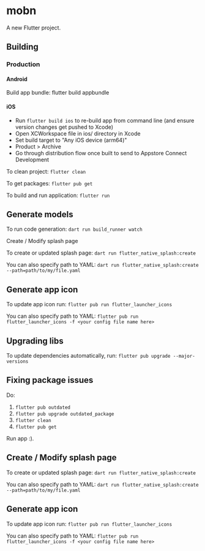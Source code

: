 # mobn

A new Flutter project.

## Building

### Production

#### Android
Build app bundle: flutter build appbundle

#### iOS
- Run `flutter build ios` to re-build app from command line (and ensure version changes get pushed to Xcode)
- Open XCWorkspace file in ios/ directory in Xcode
- Set build target to "Any iOS device (arm64)"
- Product > Archive
- Go through distribution flow once built to send to Appstore Connect
Development

To clean project: `flutter clean`

To get packages: `flutter pub get`

To build and run application: `flutter run`

## Generate models
To run code generation: `dart run build_runner watch`

Create / Modify splash page

To create or updated splash page: `dart run flutter_native_splash:create`

You can also specify path to YAML: `dart run flutter_native_splash:create --path=path/to/my/file.yaml`

## Generate app icon
To update app icon run: `flutter pub run flutter_launcher_icons`

You can also specify path to YAML: `flutter pub run flutter_launcher_icons -f <your config file name here>`

## Upgrading libs
To update dependencies automatically, run: `flutter pub upgrade --major-versions`

## Fixing package issues
Do:
1. `flutter pub outdated`
2. `flutter pub upgrade outdated_package`
3. `flutter clean`
4. `flutter pub get`

Run app :).

## Create / Modify splash page
To create or updated splash page: `dart run flutter_native_splash:create` 

You can also specify path to YAML: `dart run flutter_native_splash:create --path=path/to/my/file.yaml`

## Generate app icon
To update app icon run: `flutter pub run flutter_launcher_icons`

You can also specify path to YAML: `flutter pub run flutter_launcher_icons -f <your config file name here>`